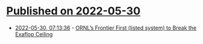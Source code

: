 # [Published on 2022-05-30](index.md)

* [2022-05-30, 07:13:36](https://news.ycombinator.com/item?id=31556271) - [ORNL’s Frontier First (listed system) to Break the Exaflop Ceiling](https://top500.org/news/ornls-frontier-first-to-break-the-exaflop-ceiling/)
